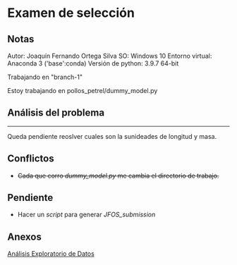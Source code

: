 # Examen de selección

## Notas
Autor: Joaquín Fernando Ortega Silva
SO: Windows 10
Entorno virtual: Anaconda 3 ('base':conda)
Versión de python: 3.9.7 64-bit

Trabajando en "branch-1"

Estoy trabajando en pollos_petrel/dummy_model.py

## Análisis del problema
___
Queda pendiente reoslver cuales son la sunideades de longitud y masa.

## Conflictos
- ~~Cada que corro *dummy_model.py* me cambia el directorio de trabajo.~~
## Pendiente
- Hacer un *script* para generar *JFOS_submission*
## Anexos

[Análisis Exploratorio de Datos](https://islas.dev/2018/06/28/analisis-exploratorio)






